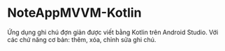 # NoteAppMVVM-Kotlin
Ứng dụng ghi chú đợn giản được viết bằng Kotlin trên Android Studio. Với các chứ năng cơ bản: thêm, xóa, chỉnh sửa ghi chú. 
